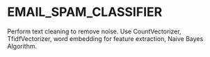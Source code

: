 # EMAIL_SPAM_CLASSIFIER
Perform text cleaning to remove noise. Use CountVectorizer, TfidfVectorizer, word embedding for feature extraction, Naive Bayes Algorithm.
